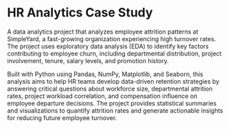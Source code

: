 # HR Analytics Case Study
A data analytics project that analyzes employee attrition patterns at SimpleYard, a fast-growing organization experiencing high turnover rates. The project uses exploratory data analysis (EDA) to identify key factors contributing to employee churn, including departmental distribution, project involvement, tenure, salary levels, and promotion history.

Built with Python using Pandas, NumPy, Matplotlib, and Seaborn, this analysis aims to help HR teams develop data-driven retention strategies by answering critical questions about workforce size, departmental attrition rates, project workload correlation, and compensation influence on employee departure decisions. The project provides statistical summaries and visualizations to quantify attrition rates and generate actionable insights for reducing future employee turnover.

